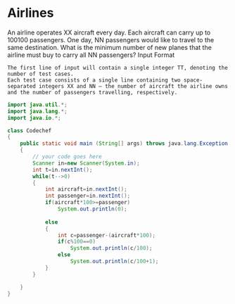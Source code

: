 # Airlines

An airline operates XX aircraft every day. Each aircraft can carry up to 100100 passengers.
One day, NN passengers would like to travel to the same destination. What is the minimum number of new planes that the airline must buy to carry all NN passengers?
Input Format

    The first line of input will contain a single integer TT, denoting the number of test cases.
    Each test case consists of a single line containing two space-separated integers XX and NN — the number of aircraft the airline owns and the number of passengers travelling, respectively.

```java
import java.util.*;
import java.lang.*;
import java.io.*;

class Codechef
{
	public static void main (String[] args) throws java.lang.Exception
	{
		// your code goes here
		Scanner in=new Scanner(System.in);
		int t=in.nextInt();
		while(t-->0)
		{
		    int aircraft=in.nextInt();
		    int passenger=in.nextInt();
		    if(aircraft*100>=passenger)
		        System.out.println(0);
		    
		    else
		    {
		        int c=passenger-(aircraft*100);
		        if(c%100==0)
		            System.out.println(c/100);
		        else
		            System.out.println(c/100+1);
		    }
		}

	}
}
```
